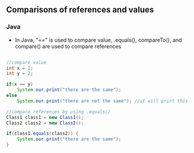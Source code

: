 ## Comparisons of references and values

### Java

- In Java, "==" is used to compare value, .equals(), compareTo(), and compare() are used to compare references

```Java

//compare value
int x = 1;
int y = 2;

if(x == y)
	System.our.print("there are the same");
else
	System.our.print("there are not the same"); //it will print this

//compare references by using .equals()
Class1 class1 = new Class1();  
Class2 class2 = new Class2(); 

if(class1.equals(class2)) {
    System.our.print("there are the same");
}

```